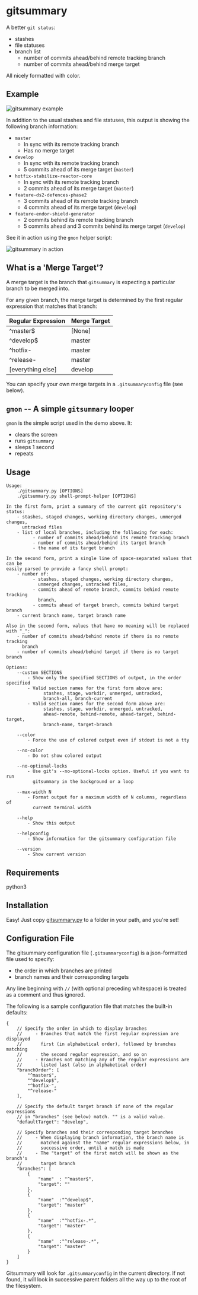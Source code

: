 # gitsummary

A better `git status`:
- stashes
- file statuses
- branch list
    - number of commits ahead/behind remote tracking branch
    - number of commits ahead/behind merge target

All nicely formatted with color.

## Example
![gitsummary example](doc/example.png)

In addition to the usual stashes and file statuses, this output is showing the
following branch information:

- `master`
    - In sync with its remote tracking branch
    - Has no merge target
- `develop`
    - In sync with its remote tracking branch
    - 5 commits ahead of its merge target (`master`)
- `hotfix-stabilize-reactor-core`
    - In sync with its remote tracking branch
    - 2 commits ahead of its merge target (`master`)
- `feature-ds2-defences-phase2`
    - 3 commits ahead of its remote tracking branch
    - 4 commits ahead of its merge target (`develop`)
- `feature-endor-shield-generator`
    - 2 commits behind its remote tracking branch
    - 5 commits ahead and 3 commits behind its merge target (`develop`)

See it in action using the `gmon` helper script:

![gitsummary in action](doc/gmon-example.gif)

## What is a 'Merge Target'?
A merge target is the branch that `gitsummary` is expecting a particular branch
to be merged into.

For any given branch, the merge target is determined by the first regular
expression that matches that branch:

Regular Expression  | Merge Target
------------------- | ------------
^master$            |   [None]
^develop$           |   master
^hotfix-            |   master
^release-           |   master
[everything else]   |   develop

You can specify your own merge targets in a `.gitsummaryconfig` file
(see below).

## `gmon` -- A simple `gitsummary` looper
`gmon` is the simple script used in the demo above. It:

- clears the screen
- runs `gitsummary`
- sleeps 1 second
- repeats

## Usage
```
Usage:
    ./gitsummary.py [OPTIONS]
    ./gitsummary.py shell-prompt-helper [OPTIONS]

In the first form, print a summary of the current git repository's status:
    - stashes, staged changes, working directory changes, unmerged changes,
      untracked files
    - list of local branches, including the following for each:
          - number of commits ahead/behind its remote tracking branch
          - number of commits ahead/behind its target branch
          - the name of its target branch

In the second form, print a single line of space-separated values that can be
easily parsed to provide a fancy shell prompt:
    - number of:
          - stashes, staged changes, working directory changes,
            unmerged changes, untracked files,
          - commits ahead of remote branch, commits behind remote tracking
            branch,
          - commits ahead of target branch, commits behind target branch
    - current branch name, target branch name

Also in the second form, values that have no meaning will be replaced with "_":
    - number of commits ahead/behind remote if there is no remote tracking
      branch
    - number of commits ahead/behind target if there is no target branch

Options:
    --custom SECTIONS
        - Show only the specified SECTIONS of output, in the order specified
        - Valid section names for the first form above are:
              stashes, stage, workdir, unmerged, untracked,
              branch-all, branch-current
        - Valid section names for the second form above are:
              stashes, stage, workdir, unmerged, untracked,
              ahead-remote, behind-remote, ahead-target, behind-target,
              branch-name, target-branch

    --color
        - Force the use of colored output even if stdout is not a tty

    --no-color
        - Do not show colored output

    --no-optional-locks
        - Use git's --no-optional-locks option. Useful if you want to run
          gitsummary in the background or a loop

    --max-width N
        - Format output for a maximum width of N columns, regardless of
          current terminal width

    --help
        - Show this output

    --helpconfig
        - Show information for the gitsummary configuration file

    --version
        - Show current version
```

## Requirements
python3

## Installation
Easy! Just copy [gitsummary.py](gitsummary.py)
to a folder in your path, and you're set!

## Configuration File
The gitsummary configuration file (`.gitsummaryconfig`) is a json-formatted
file used to specify:

- the order in which branches are printed
- branch names and their corresponding targets

Any line beginning with `//` (with optional preceding whitespace) is treated as
a comment and thus ignored.

The following is a sample configuration file that matches the built-in defaults:
```
{
    // Specify the order in which to display branches
    //     - Branches that match the first regular expression are displayed
    //       first (in alphabetical order), followed by branches matching
    //       the second regular expression, and so on
    //     - Branches not matching any of the regular expressions are
    //       listed last (also in alphabetical order)
    "branchOrder": [
        "^master$",
        "^develop$",
        "^hotfix-",
        "^release-"
    ],

    // Specify the default target branch if none of the regular expressions
    // in "branches" (see below) match. "" is a valid value.
    "defaultTarget": "develop",

    // Specify branches and their corresponding target branches
    //     - When displaying branch information, the branch name is
    //       matched against the "name" regular expressions below, in
    //       successive order, until a match is made
    //     - The "target" of the first match will be shown as the branch's
    //       target branch
    "branches": [
        {
            "name"  : "^master$",
            "target": ""
        },
        {
            "name"  :"^develop$",
            "target": "master"
        },
        {
            "name"  :"^hotfix-.*",
            "target": "master"
        },
        {
            "name"  :"^release-.*",
            "target": "master"
        }
    ]
}
```
Gitsummary will look for `.gitsummaryconfig` in the current directory. If
not found, it will look in successive parent folders all the way up to the root
of the filesystem.
